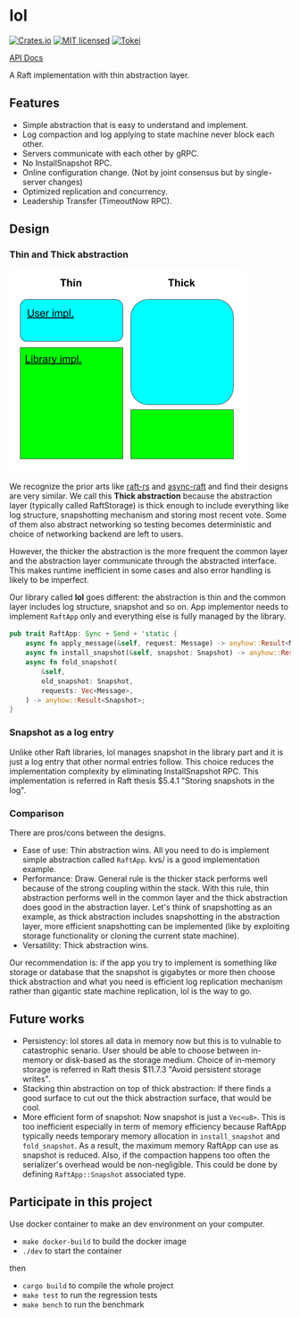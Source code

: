 # lol

[![Crates.io](https://img.shields.io/crates/v/lol-core.svg)](https://crates.io/crates/lol-core)
[![MIT licensed](https://img.shields.io/badge/license-MIT-blue.svg)](https://github.com/akiradeveloper/lol/blob/master/LICENSE)
[![Tokei](https://tokei.rs/b1/github/akiradeveloper/lol)](https://github.com/akiradeveloper/lol)

[API Docs](https://docs.rs/lol-core/latest/lol_core)

A Raft implementation with thin abstraction layer.

## Features

- Simple abstraction that is easy to understand and implement.
- Log compaction and log applying to state machine never block each other.
- Servers communicate with each other by gRPC.
- No InstallSnapshot RPC.
- Online configuration change. (Not by joint consensus but by single-server changes)
- Optimized replication and concurrency.
- Leadership Transfer (TimeoutNow RPC).

## Design

### Thin and Thick abstraction

![abstraction](abstraction.png)

We recognize the prior arts like [raft-rs](https://github.com/tikv/raft-rs) and [async-raft](https://github.com/async-raft/async-raft) and find their designs are very similar. We call this **Thick abstraction** because the abstraction layer (typically called RaftStorage) is thick enough to include everything like log structure, snapshotting mechanism and storing most recent vote. Some of them also abstract networking so testing becomes deterministic and choice of networking backend are left to users.

However, the thicker the abstraction is the more frequent the common layer and the abstraction layer communicate through the abstracted interface. This makes runtime inefficient in some cases and also error handling is likely to be imperfect.

Our library called **lol** goes different: the abstraction is thin and the common layer includes log structure, snapshot and so on. App implementor needs to implement `RaftApp` only and everything else is fully managed by the library.

```rust
pub trait RaftApp: Sync + Send + 'static {
    async fn apply_message(&self, request: Message) -> anyhow::Result<Message>;
    async fn install_snapshot(&self, snapshot: Snapshot) -> anyhow::Result<()>;
    async fn fold_snapshot(
        &self,
        old_snapshot: Snapshot,
        requests: Vec<Message>,
    ) -> anyhow::Result<Snapshot>;
}
```

### Snapshot as a log entry

Unlike other Raft libraries, lol manages snapshot in the library part and it is just a log entry that other normal entries follow. This choice reduces the implementation complexity by eliminating InstallSnapshot RPC. This implementation is referred in Raft thesis $5.4.1 "Storing snapshots in the log".

### Comparison

There are pros/cons between the designs.

- Ease of use: Thin abstraction wins. All you need to do is implement simple abstraction called `RaftApp`. kvs/ is a good implementation example.
- Performance: Draw. General rule is the thicker stack performs well because of the strong coupling within the stack. With this rule, thin abstraction performs well in the common layer and the thick abstraction does good in the abstraction layer. Let's think of snapshotting as an example, as thick abstraction includes snapshotting in the abstraction layer, more efficient snapshotting can be implemented (like by exploiting storage functionality or cloning the current state machine).
- Versatility: Thick abstraction wins.

Our recommendation is: if the app you try to implement is something like storage or database that the snapshot is gigabytes or more then choose thick abstraction and what you need is efficient log replication mechanism rather than gigantic state machine replication, lol is the way to go.

## Future works

- Persistency: lol stores all data in memory now but this is to vulnable to catastrophic senario. User should be able to choose between in-memory or disk-based as the storage medium. Choice of in-memory storage is referred in Raft thesis $11.7.3 "Avoid persistent storage writes".
- Stacking thin abstraction on top of thick abstraction: If there finds a good surface to cut out the thick abstraction surface, that would be cool.
- More efficient form of snapshot: Now snapshot is just a `Vec<u8>`. This is too inefficient especially in term of memory efficiency because RaftApp typically needs temporary memory allocation in `install_snapshot` and `fold_snapshot`. As a result, the maximum memory RaftApp can use as snapshot is reduced. Also, if the compaction happens too often the serializer's overhead would be non-negligible. This could be done by defining `RaftApp::Snapshot` associated type.

## Participate in this project

Use docker container to make an dev environment on your computer.

- `make docker-build` to build the docker image
- `./dev` to start the container

then

- `cargo build` to compile the whole project
- `make test` to run the regression tests
- `make bench` to run the benchmark